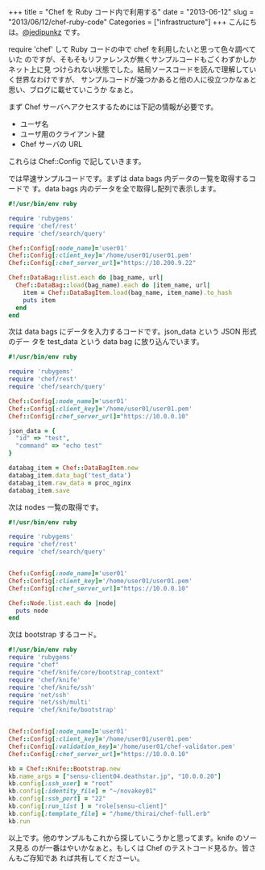 +++
title = "Chef を Ruby コード内で利用する"
date = "2013-06-12"
slug = "2013/06/12/chef-ruby-code"
Categories = ["infrastructure"]
+++
こんにちは。<a href="https://twitter.com/jedipunkz">@jedipunkz</a> です。

require 'chef' して Ruby コードの中で chef を利用したいと思って色々調べていた
のですが、そもそもリファレンスが無くサンプルコードもごくわずかしかネット上に見
つけられない状態でした。結局ソースコードを読んで理解していく世界なわけですが、
サンプルコードが幾つかあると他の人に役立つかなぁと思い、ブログに載せていこうか
なぁと。

まず Chef サーバへアクセスするためには下記の情報が必要です。

* ユーザ名
* ユーザ用のクライアント鍵
* Chef サーバの URL

これらは Chef::Config で記していきます。

では早速サンプルコードです。まずは data bags 内データの一覧を取得するコードで
す。data bags 内のデータを全で取得し配列で表示します。

``` ruby
#!/usr/bin/env ruby

require 'rubygems'
require 'chef/rest'
require 'chef/search/query'

Chef::Config[:node_name]='user01'
Chef::Config[:client_key]='/home/user01/user01.pem'
Chef::Config[:chef_server_url]="https://10.200.9.22"

Chef::DataBag::list.each do |bag_name, url|
  Chef::DataBag::load(bag_name).each do |item_name, url|
    item = Chef::DataBagItem.load(bag_name, item_name).to_hash
    puts item
  end
end
```

次は data bags にデータを入力するコードです。json_data という JSON 形式のデー
タを test_data という data bag に放り込んでいます。

``` ruby
#!/usr/bin/env ruby

require 'rubygems'
require 'chef/rest'
require 'chef/search/query'

Chef::Config[:node_name]='user01'
Chef::Config[:client_key]='/home/user01/user01.pem'
Chef::Config[:chef_server_url]="https://10.0.0.10"

json_data = {
  "id" => "test",
  "command" => "echo test"
}

databag_item = Chef::DataBagItem.new
databag_item.data_bag('test_data')
databag_item.raw_data = proc_nginx
databag_item.save
```

次は nodes 一覧の取得です。

``` ruby
#!/usr/bin/env ruby

require 'rubygems'
require 'chef/rest'
require 'chef/search/query'


Chef::Config[:node_name]='user01'
Chef::Config[:client_key]='/home/user01/user01.pem'
Chef::Config[:chef_server_url]="https://10.0.0.10"

Chef::Node.list.each do |node|
  puts node
end
```

次は bootstrap するコード。

``` ruby
#!/usr/bin/env ruby
require 'rubygems'
require "chef"
require "chef/knife/core/bootstrap_context"
require 'chef/knife'
require 'chef/knife/ssh'
require 'net/ssh'
require 'net/ssh/multi'
require 'chef/knife/bootstrap'


Chef::Config[:node_name]='user01'
Chef::Config[:client_key]='/home/user01/user01.pem'
Chef::Config[:validation_key]='/home/user01/chef-validator.pem'
Chef::Config[:chef_server_url]="https://10.0.0.10"

kb = Chef::Knife::Bootstrap.new
kb.name_args = ["sensu-client04.deathstar.jp", "10.0.0.20"]
kb.config[:ssh_user] = "root"
kb.config[:identity_file] = "~/novakey01"
kb.config[:ssh_port] = "22"
kb.config[:run_list ] = "role[sensu-client]"
kb.config[:template_file] = "/home/thirai/chef-full.erb"
kb.run
```

以上です。他のサンプルもこれから探していこうかと思ってます。knife のソース見る
のが一番はやいかなぁと。もしくは Chef のテストコード見るか。皆さんもご存知であ
れば共有してくださーい。
